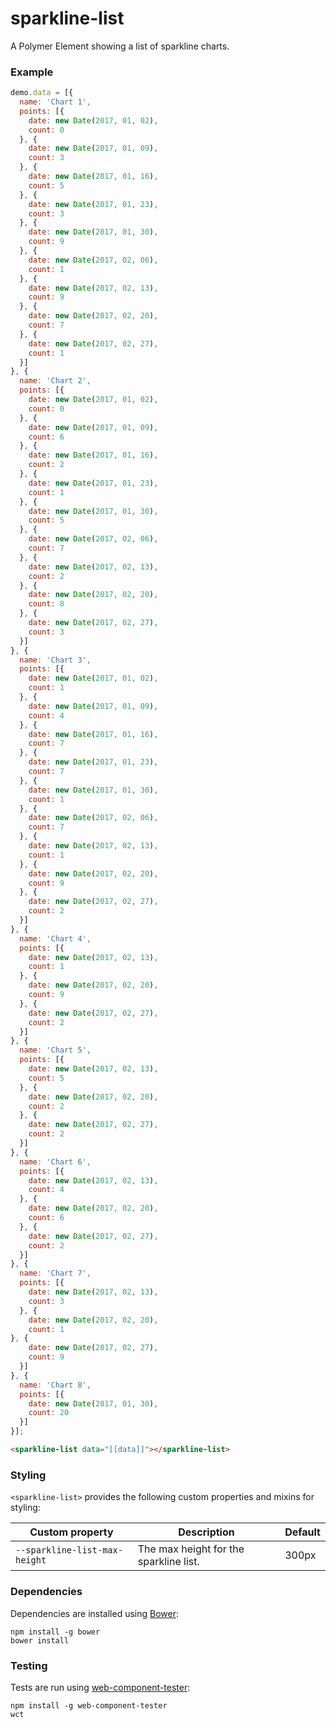# sparkline-list
A Polymer Element showing a list of sparkline charts.

### Example
```js
demo.data = [{
  name: 'Chart 1',
  points: [{
    date: new Date(2017, 01, 02),
    count: 0
  }, {
    date: new Date(2017, 01, 09),
    count: 3
  }, {
    date: new Date(2017, 01, 16),
    count: 5
  }, {
    date: new Date(2017, 01, 23),
    count: 3
  }, {
    date: new Date(2017, 01, 30),
    count: 9
  }, {
    date: new Date(2017, 02, 06),
    count: 1
  }, {
    date: new Date(2017, 02, 13),
    count: 9
  }, {
    date: new Date(2017, 02, 20),
    count: 7
  }, {
    date: new Date(2017, 02, 27),
    count: 1
  }]
}, {
  name: 'Chart 2',
  points: [{
    date: new Date(2017, 01, 02),
    count: 0
  }, {
    date: new Date(2017, 01, 09),
    count: 6
  }, {
    date: new Date(2017, 01, 16),
    count: 2
  }, {
    date: new Date(2017, 01, 23),
    count: 1
  }, {
    date: new Date(2017, 01, 30),
    count: 5
  }, {
    date: new Date(2017, 02, 06),
    count: 7
  }, {
    date: new Date(2017, 02, 13),
    count: 2
  }, {
    date: new Date(2017, 02, 20),
    count: 8
  }, {
    date: new Date(2017, 02, 27),
    count: 3
  }]
}, {
  name: 'Chart 3',
  points: [{
    date: new Date(2017, 01, 02),
    count: 1
  }, {
    date: new Date(2017, 01, 09),
    count: 4
  }, {
    date: new Date(2017, 01, 16),
    count: 7
  }, {
    date: new Date(2017, 01, 23),
    count: 7
  }, {
    date: new Date(2017, 01, 30),
    count: 1
  }, {
    date: new Date(2017, 02, 06),
    count: 7
  }, {
    date: new Date(2017, 02, 13),
    count: 1
  }, {
    date: new Date(2017, 02, 20),
    count: 9
  }, {
    date: new Date(2017, 02, 27),
    count: 2
  }]
}, {
  name: 'Chart 4',
  points: [{
    date: new Date(2017, 02, 13),
    count: 1
  }, {
    date: new Date(2017, 02, 20),
    count: 9
  }, {
    date: new Date(2017, 02, 27),
    count: 2
  }]
}, {
  name: 'Chart 5',
  points: [{
    date: new Date(2017, 02, 13),
    count: 5
  }, {
    date: new Date(2017, 02, 20),
    count: 2
  }, {
    date: new Date(2017, 02, 27),
    count: 2
  }]
}, {
  name: 'Chart 6',
  points: [{
    date: new Date(2017, 02, 13),
    count: 4
  }, {
    date: new Date(2017, 02, 20),
    count: 6
  }, {
    date: new Date(2017, 02, 27),
    count: 2
  }]
}, {
  name: 'Chart 7',
  points: [{
    date: new Date(2017, 02, 13),
    count: 3
  }, {
    date: new Date(2017, 02, 20),
    count: 1
}, {
    date: new Date(2017, 02, 27),
    count: 9
  }]
}, {
  name: 'Chart 8',
  points: [{
    date: new Date(2017, 01, 30),
    count: 20
  }]
}];
```

```html
<sparkline-list data="[[data]]"></sparkline-list>
```

### Styling

`<sparkline-list>` provides the following custom properties and mixins for styling:

Custom property               | Description                            | Default
------------------------------|----------------------------------------|--------
`--sparkline-list-max-height` | The max height for the sparkline list. | 300px

### Dependencies

Dependencies are installed using [Bower](http://bower.io/):

    npm install -g bower
    bower install

### Testing

Tests are run using [web-component-tester](https://github.com/Polymer/web-component-tester):

    npm install -g web-component-tester
    wct
